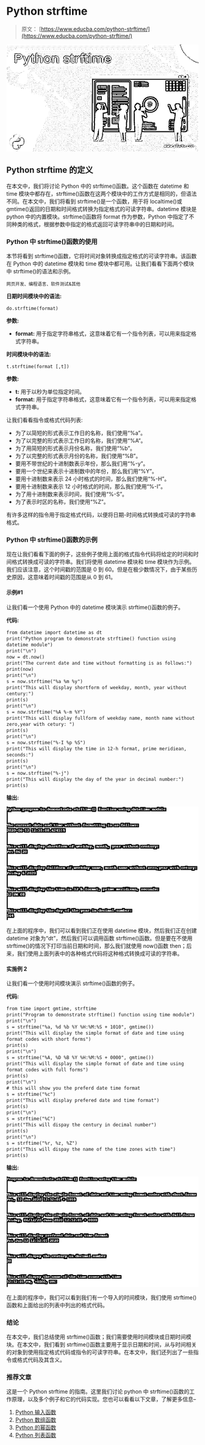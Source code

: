 # Python strftime

> 原文： [https://www.educba.com/python-strftime/](https://www.educba.com/python-strftime/)

![Python strftime](img/2017f849a558aa185e808a5d16cdb9f3.png)



## Python strftime 的定义

在本文中，我们将讨论 Python 中的 strftime()函数。这个函数在 datetime 和 time 模块中都存在，strftime()函数在这两个模块中的工作方式是相同的，但语法不同。在本文中，我们将看到 strftime()是一个函数，用于将 localtime()或 gmtime()返回的日期和时间格式转换为指定格式的可读字符串。datetime 模块是 python 中的内置模块。strftime()函数将 format 作为参数，Python 中指定了不同种类的格式，根据参数中指定的格式返回可读字符串中的日期和时间。

### Python 中 strftime()函数的使用

本节将看到 strftime()函数，它将时间对象转换成指定格式的可读字符串。该函数在 Python 中的 datetime 模块和 time 模块中都可用。让我们看看下面两个模块中 strftime()的语法和示例。

<small>网页开发、编程语言、软件测试&其他</small>

**日期时间模块中的语法:**

```
do.strftime(format)
```

**参数:**

*   **format:** 用于指定字符串格式，这意味着它有一个指令列表，可以用来指定格式字符串。

**时间模块中的语法:**

```
t.strftime(format [,t])
```

**参数:**

*   **t:** 用于以秒为单位指定时间。
*   **format:** 用于指定字符串格式，这意味着它有一个指令列表，可以用来指定格式字符串。

让我们看看指令或格式代码列表:

*   为了以简短的形式表示工作日的名称，我们使用“%a”。
*   为了以完整的形式表示工作日的名称，我们使用“%A”。
*   为了用简短的形式表示月份名称，我们使用“%b”。
*   为了以完整的形式表示月份的名称，我们使用“%B”。
*   要用不带世纪的十进制数表示年份，那么我们用“%-y”。
*   要用一个世纪来表示十进制数中的年份，那么我们用“%Y”。
*   要用十进制数来表示 24 小时格式的时间，那么我们使用“%-H”。
*   要用十进制数来表示 12 小时格式的时间，那么我们使用“%-I”。
*   为了用十进制数来表示时间，我们使用“%-S”。
*   为了表示时区的名称，我们使用“%Z”。

有许多这样的指令用于指定格式代码，以便将日期-时间格式转换成可读的字符串格式。

### Python 中 strftime()函数的示例

现在让我们看看下面的例子，这些例子使用上面的格式指令代码将给定的时间和时间格式转换成可读的字符串。我们将使用 datetime 模块和 time 模块作为示例。我们应该注意，这个时间戳的范围是 0 到 60。但是在极少数情况下，由于某些历史原因，这意味着时间戳的范围是从 0 到 61。

#### 示例#1

让我们看一个使用 Python 中的 datetime 模块演示 strftime()函数的例子。

**代码:**

```
from datetime import datetime as dt
print("Python program to demonstrate strftime() function using datetime module")
print("\n")
now = dt.now()
print("The current date and time without formatting is as follows:")
print(now)
print("\n")
s = now.strftime("%a %m %y")
print("This will display shortform of weekday, month, year without century:")
print(s)
print("\n")
s = now.strftime("%A %-m %Y")
print("This will display fullform of weekday name, month name without zero,year with cetury: ")
print(s)
print("\n")
s = now.strftime("%-I %p %S")
print("This will display the time in 12-h format, prime meridiean, seconds:")
print(s)
print("\n")
s = now.strftime("%-j")
print("This will display the day of the year in decimal number:")
print(s)
```

**输出:**

![Python strftime Example 1](img/702d8232e9b9e825ce60bbe4746a05ac.png)



在上面的程序中，我们可以看到我们正在使用 datetime 模块，然后我们正在创建 datetime 对象为“dt”，然后我们可以调用函数 strftime()函数。但是要在不使用 strftime()的情况下打印当前日期和时间，那么我们就使用 now()函数 then；后来，我们使用上面列表中的各种格式代码将这种格式转换成可读的字符串。

#### 实施例 2

让我们看一个使用时间模块演示 strftime()函数的例子。

**代码:**

```
from time import gmtime, strftime
print("Program to demonstrate strftime() function using time module")
print("\n")
s = strftime("%a, %d %b %Y %H:%M:%S + 1010", gmtime())
print("This will display the simple format of date and time using format codes with short forms")
print(s)
print("\n")
s = strftime("%A, %D %B %Y %H:%M:%S + 0000", gmtime())
print("This will display the simple format of date and time using format codes with full forms")
print(s)
print("\n")
# this will show you the preferd date time format
s = strftime("%c")
print("This will display prefered date and time format")
print(s)
print("\n")
s = strftime("%C")
print("This will dispay the century in decimal number")
print(s)
print("\n")
s = strftime("%r, %z, %Z")
print("This will dispay the name of the time zones with time")
print(s)
```

**输出:**

![Python strftime Example 2](img/5f6a662a0ed384ff5cc25450b13662c9.png)



在上面的程序中，我们可以看到我们有一个导入的时间模块，我们使用 strftime()函数和上面给出的列表中列出的格式代码。

### 结论

在本文中，我们总结使用 strftime()函数；我们需要使用时间模块或日期时间模块。在本文中，我们看到 strftime()函数主要用于显示日期和时间，从与时间相关的对象到使用指定格式代码或指令的可读字符串。在本文中，我们还列出了一些指令或格式代码及其含义。

### 推荐文章

这是一个 Python strftime 的指南。这里我们讨论 python 中 strftime()函数的工作原理，以及多个例子和它的代码实现。您也可以看看以下文章，了解更多信息–

1.  [Python 输入函数](https://www.educba.com/python-input-function/)
2.  [Python 数组函数](https://www.educba.com/python-array-functions/)
3.  [Python 的幂函数](https://www.educba.com/python-power-function/)
4.  [Python 列表函数](https://www.educba.com/python-list-functions/)





